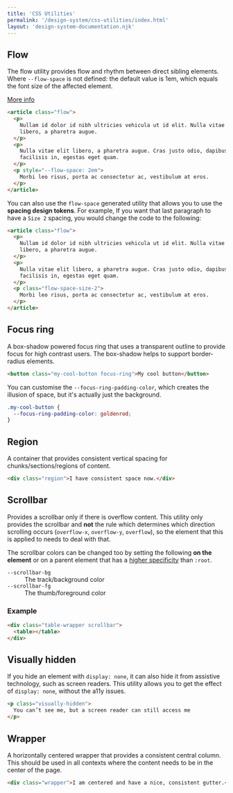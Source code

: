 ```yaml
---
title: 'CSS Utilities'
permalink: '/design-system/css-utilities/index.html'
layout: 'design-system-documentation.njk'
---
```


## Flow

The flow utility provides flow and rhythm between direct sibling elements.
Where `--flow-space` is not defined: the default value is 1em, which equals
the font size of the affected element.

[More info](https://piccalil.li/quick-tip/flow-utility/)

```html
<article class="flow">
  <p>
    Nullam id dolor id nibh ultricies vehicula ut id elit. Nulla vitae elit
    libero, a pharetra augue.
  </p>
  <p>
    Nulla vitae elit libero, a pharetra augue. Cras justo odio, dapibus ac
    facilisis in, egestas eget quam.
  </p>
  <p style="--flow-space: 2em">
    Morbi leo risus, porta ac consectetur ac, vestibulum at eros.
  </p>
</article>
```

You can also use the `flow-space` generated utility that allows you to use
the **spacing design tokens**. For example, If you want that last paragraph
to have a `Size 2` spacing, you would change the code to the following:

```html
<article class="flow">
  <p>
    Nullam id dolor id nibh ultricies vehicula ut id elit. Nulla vitae elit
    libero, a pharetra augue.
  </p>
  <p>
    Nulla vitae elit libero, a pharetra augue. Cras justo odio, dapibus ac
    facilisis in, egestas eget quam.
  </p>
  <p class="flow-space-size-2">
    Morbi leo risus, porta ac consectetur ac, vestibulum at eros.
  </p>
</article>
```

## Focus ring

A box-shadow powered focus ring that uses a transparent outline to provide
focus for high contrast users. The box-shadow helps to support border-radius
elements.

```html
<button class="my-cool-button focus-ring">My cool button</button>
```

You can customise the `--focus-ring-padding-color`, which creates the
illusion of space, but it's actually just the background.

```css
.my-cool-button {
  --focus-ring-padding-color: goldenrod;
}
```

## Region

A container that provides consistent vertical spacing for
chunks/sections/regions of content.

```html
<div class="region">I have consistent space now.</div>
```

## Scrollbar

Provides a scrollbar only if there is overflow content. This utility only provides the scrollbar and **not** the rule which determines which direction scrolling occurs (`overflow-x`, `overflow-y`, `overflow`), so the element that this is applied to needs to deal with that.

The scrollbar colors can be changed too by setting the following **on the element** or on a parent element that has a [higher specificity](https://web.dev/learn/css/specificity/) than `:root`.

<dl>
<dt><code>--scrollbar-bg</code></dt>
<dd>The track/background color</dd>
<dt><code>--scrollbar-fg</code></dt>
<dd>The thumb/foreground color</dd>
</dl>

### Example

```html
<div class="table-wrapper scrollbar">
  <table></table>
</div>
```

## Visually hidden

If you hide an element with `display: none`, it can also hide it from assistive
technology, such as screen readers. This utility allows you to get the effect
of `display: none`, without the a11y issues.

```html
<p class="visually-hidden">
  You can’t see me, but a screen reader can still access me
</p>
```

## Wrapper

A horizontally centered wrapper that provides a consistent central column.
This should be used in all contexts where the content needs to be in the
center of the page.

```html
<div class="wrapper">I am centered and have a nice, consistent gutter.</div>
```
